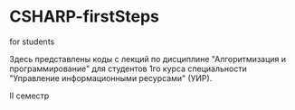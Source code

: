# CSHARP-firstSteps
for students

Здесь представлены 
коды с лекций 
по дисциплине "Алгоритмизация и программирование" 
для студентов 1го курса специальности "Управление информационными ресурсами" (УИР).

II семестр
